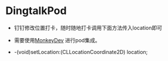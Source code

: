 # DingtalkPod

* 钉钉修改位置打卡，随时随地打卡调用下面方法传入location即可  

* 需要使用[MonkeyDev](https://github.com/AloneMonkey/MonkeyDev) 进行pod集成。

* -(void)setLocation:(CLLocationCoordinate2D) location;
